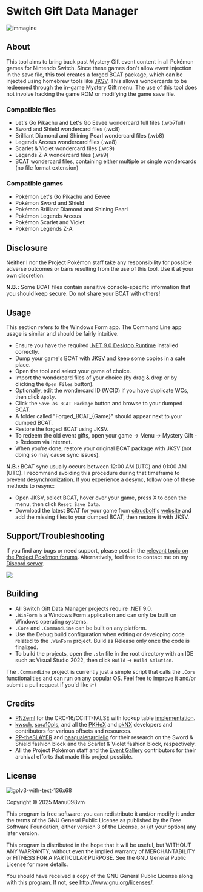 # Switch Gift Data Manager
![immagine](https://github.com/Manu098vm/Switch-Gift-Data-Manager/assets/52102823/2c327c72-d34a-41c2-b912-fe290ea00446)

## About
This tool aims to bring back past Mystery Gift event content in all Pokémon games for Nintendo Switch.
Since these games don't allow event injection in the save file, this tool creates a forged BCAT package, which can be injected using homebrew tools like [JKSV](https://github.com/J-D-K/JKSV/releases).
This allows wondercards to be redeemed through the in-game Mystery Gift menu. The use of this tool does not involve hacking the game ROM or modifying the game save file.

### Compatible files
* Let's Go Pikachu and Let's Go Eevee wondercard full files (.wb7full)
* Sword and Shield wondercard files (.wc8)
* Brilliant Diamond and Shining Pearl wondercard files (.wb8)
* Legends Arceus wondercard files (.wa8)
* Scarlet & Violet wondercard files (.wc9)
* Legends Z-A wondercard files (.wa9)
* BCAT wondercard files, containing either multiple or single wondercards (no file format extension)

### Compatible games
* Pokémon Let's Go Pikachu and Eevee
* Pokémon Sword and Shield
* Pokémon Brilliant Diamond and Shining Pearl
* Pokémon Legends Arceus
* Pokémon Scarlet and Violet
* Pokémon Legends Z-A

## Disclosure
Neither I nor the Project Pokémon staff take any responsibility for possible adverse outcomes or bans resulting from the use of this tool. Use it at your own discretion.

**N.B.:** Some BCAT files contain sensitive console-specific information that you should keep secure. Do not share your BCAT with others!

## Usage
This section refers to the Windows Form app. The Command Line app usage is similar and should be fairly intuitive.
* Ensure you have the required [.NET 9.0 Desktop Runtime](https://dotnet.microsoft.com/it-it/download/dotnet/9.0) installed correctly.
* Dump your game's BCAT with [JKSV](https://github.com/J-D-K/JKSV/releases) and keep some copies in a safe place.
* Open the tool and select your game of choice.
* Import the wondercard files of your choice (by drag & drop or by clicking the `Open Files` button).
* Optionally, edit the wondercard ID (WCID) if you have duplicate WCs, then click `Apply`.
* Click the `Save as BCAT Package` button and browse to your dumped BCAT.
* A folder called "Forged_BCAT_{Game}" should appear next to your dumped BCAT.
* Restore the forged BCAT using JKSV.
* To redeem the old event gifts, open your game -> Menu -> Mystery Gift -> Redeem via Internet.
* When you're done, restore your original BCAT package with JKSV (not doing so may cause sync issues).

**N.B.:** BCAT sync usually occurs between 12:00 AM (UTC) and 01:00 AM (UTC). I recommend avoiding this procedure during that timeframe to prevent desynchronization.
If you experience a desync, follow one of these methods to resync:
* Open JKSV, select BCAT, hover over your game, press X to open the menu, then click `Reset Save Data`.
* Download the latest BCAT for your game from [citrusbolt](https://github.com/citrusbolt)'s [website](http://citrusbolt.net/bcat/) and add the missing files to your dumped BCAT, then restore it with JKSV.

## Support/Troubleshooting
If you find any bugs or need support, please post in the [relevant topic on the Project Pokémon forums](https://projectpokemon.org/home/forums/topic/62491-switch-gift-data-manager-import-wondercards-into-switch-games-by-faking-bcat-packages/).
Alternatively, feel free to contact me on my [Discord server](https://discord.gg/yWveAjKbKt).

[<img src="https://canary.discordapp.com/api/guilds/693083823197519873/widget.png?style=banner2">](https://discord.gg/yWveAjKbKt)

## Building
* All Switch Gift Data Manager projects require .NET 9.0.
* `.WinForm` is a Windows Form application and can only be built on Windows operating systems.
* `.Core` and `.CommandLine` can be built on any platform.
* Use the Debug build configuration when editing or developing code related to the `.WinForm` project. Build as Release only once the code is finalized.
* To build the projects, open the `.sln` file in the root directory with an IDE such as Visual Studio 2022, then click `Build` -> `Build Solution`.

The `.CommandLine` project is currently just a simple script that calls the `.Core` functionalities and can run on any popular OS. Feel free to improve it and/or submit a pull request if you'd like :-)

## Credits
* [PNZeml](https://github.com/PNZeml) for the CRC-16/CCITT-FALSE with lookup table [implementation](https://gist.github.com/tijnkooijmans/10981093?permalink_comment_id=3996072#gistcomment-3996072).
* [kwsch](https://github.com/kwsch), [sora10pls](https://github.com/sora10pls), and all the [PKHeX](https://github.com/kwsch/PKHeX) and [pkNX](https://github.com/kwsch/pkNX) developers and contributors for various offsets and resources.
* [PP-theSLAYER](https://github.com/PP-theSLAYER) and [pasqualenardiello](https://github.com/pasqualenardiello) for their research on the Sword & Shield fashion block and the Scarlet & Violet fashion block, respectively.
* All the Project Pokémon staff and the [Event Gallery](https://github.com/projectpokemon/EventsGallery) contributors for their archival efforts that made this project possible.

## License
![gplv3-with-text-136x68](https://user-images.githubusercontent.com/52102823/199572700-4e02ed70-74ef-4d67-991e-3168d93aac0d.png)

Copyright © 2025 Manu098vm

This program is free software: you can redistribute it and/or modify
it under the terms of the GNU General Public License as published by
the Free Software Foundation, either version 3 of the License, or
(at your option) any later version.

This program is distributed in the hope that it will be useful,
but WITHOUT ANY WARRANTY; without even the implied warranty of
MERCHANTABILITY or FITNESS FOR A PARTICULAR PURPOSE.  See the
GNU General Public License for more details.

You should have received a copy of the GNU General Public License
along with this program.  If not, see <http://www.gnu.org/licenses/>.
